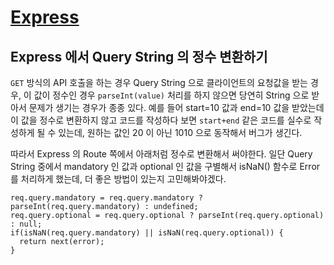 # [Express](http://expressjs.com/)

## Express 에서 Query String 의 정수 변환하기

`GET` 방식의 API 호출을 하는 경우 Query String 으로 클라이언트의 요청값을 받는 경우,
이 값이 정수인 경우 `parseInt(value)` 처리를 하지 않으면 당연히 String 으로 받아서 문제가 생기는 경우가 종종 있다. 
예를 들어 start=10 값과 end=10 값을 받았는데 이 값을 정수로 변환하지 않고 코드를 작성하다 보면 
`start+end` 같은 코드를 실수로 작성하게 될 수 있는데, 원하는 값인 20 이 아닌 1010 으로 동작해서 버그가 생긴다.

따라서 Express 의 Route 쪽에서 아래처럼 정수로 변환해서 써야한다. 
일단 Query String 중에서 mandatory 인 값과 optional 인 값을 구별해서 isNaN() 함수로 Error 를 처리하게 했는데, 
더 좋은 방법이 있는지 고민해봐야겠다.

```
req.query.mandatory = req.query.mandatory ? parseInt(req.query.mandatory) : undefined;
req.query.optional = req.query.optional ? parseInt(req.query.optional) : null;
if(isNaN(req.query.mandatory) || isNaN(req.query.optional)) {
  return next(error);
}
```

